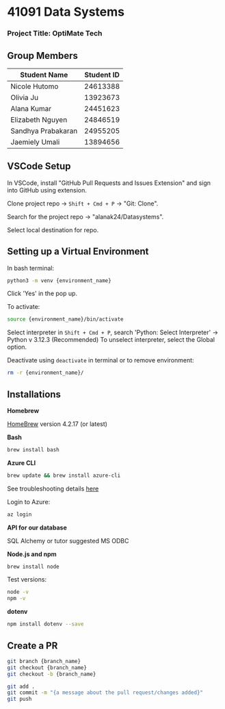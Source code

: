# 41091 Data Systems
### Project Title: OptiMate Tech

## Group Members

| Student Name | Student ID |
|-----|-----|
| Nicole Hutomo | 24613388 |
| Olivia Ju | 13923673 |
| Alana Kumar | 24451623 |
| Elizabeth Nguyen | 24846519 |
| Sandhya Prabakaran | 24955205 |
| Jaemiely Umali | 13894656 |

## VSCode Setup

In VSCode, install "GitHub Pull Requests and Issues Extension" and sign into GitHub using extension.

Clone project repo -> `Shift + Cmd + P` -> "Git: Clone".

Search for the project repo -> "alanak24/Datasystems".

Select local destination for repo.

## Setting up a Virtual Environment

In bash terminal:

``` bash
python3 -m venv {environment_name}
```

Click 'Yes' in the pop up. 

To activate:

``` bash
source {environment_name}/bin/activate
```

Select interpreter in `Shift + Cmd + P`, search 'Python: Select Interpreter' -> Python v 3.12.3 (Recommended)
To unselect interpreter, select the Global option.

Deactivate using `deactivate` in terminal or to remove environment:
``` bash
rm -r {environment_name}/
```


## Installations

**Homebrew**

[HomeBrew](https://docs.brew.sh/Installation.html) version 4.2.17 (or latest)

**Bash**

``` bash
brew install bash
```

**Azure CLI**

``` bash
brew update && brew install azure-cli
``` 

See troubleshooting details [here](https://learn.microsoft.com/en-us/cli/azure/install-azure-cli)

Login to Azure:
``` bash
az login
```

**API for our database**

SQL Alchemy or tutor suggested MS ODBC

**Node.js and npm**
``` bash
brew install node
```

Test versions:
``` bash
node -v
npm -v
```

**dotenv**
``` bash
npm install dotenv --save
```

## Create a PR
``` bash
git branch {branch_name}
git checkout {branch_name}
git checkout -b {branch_name}
```

``` bash
git add .
git commit -m "{a message about the pull request/changes added}"
git push
```
